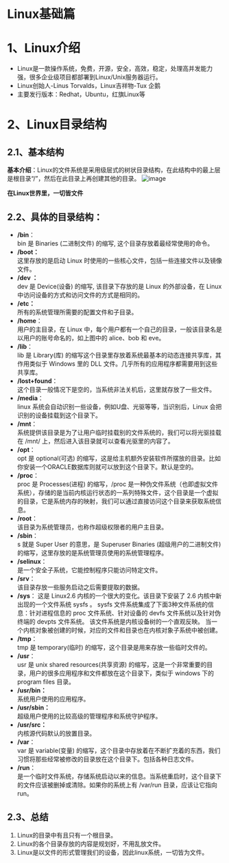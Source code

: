 # Linux基础篇

# 1、Linux介绍

- Linux是一款操作系统，免费，开源，安全，高效，稳定，处理高并发能力强，很多企业级项目都部署到Linux/Unix服务器运行。
- Linux创始人-Linus Torvalds，Linux吉祥物-Tux  企鹅
- 主要发行版本：Redhat，Ubuntu，红旗Linux等



# 2、Linux目录结构

## 2.1、基本结构

**基本介绍**：Linux的文件系统是采用级层式的树状目录结构，在此结构中的最上层是根目录“/”，然后在此目录上再创建其他的目录。
![image](https://user-images.githubusercontent.com/58134113/158044801-c01a58ce-68f3-459c-a6d2-fe524cd169eb.png)


**在Linux世界里，一切皆文件**

## 2.2、**具体的目录结构**：

- **/bin**：  
	bin 是 Binaries (二进制文件) 的缩写, 这个目录存放着最经常使用的命令。
- **/boot：**  
	这里存放的是启动 Linux 时使用的一些核心文件，包括一些连接文件以及镜像文件。
- **/dev ：**  
	dev 是 Device(设备) 的缩写, 该目录下存放的是 Linux 的外部设备，在 Linux 中访问设备的方式和访问文件的方式是相同的。
- **/etc：**  
	所有的系统管理所需要的配置文件和子目录。
- **/home**：  
	用户的主目录，在 Linux 中，每个用户都有一个自己的目录，一般该目录名是以用户的账号命名的，如上图中的 alice、bob 和 eve。
- **/lib**：  
	lib 是 Library(库) 的缩写这个目录里存放着系统最基本的动态连接共享库，其作用类似于 Windows 里的 DLL 文件。几乎所有的应用程序都需要用到这些共享库。
- **/lost+found**：  
	这个目录一般情况下是空的，当系统非法关机后，这里就存放了一些文件。
- **/media**：  
	linux 系统会自动识别一些设备，例如U盘、光驱等等，当识别后，Linux 会把识别的设备挂载到这个目录下。
- **/mnt**：  
	系统提供该目录是为了让用户临时挂载别的文件系统的，我们可以将光驱挂载在 /mnt/ 上，然后进入该目录就可以查看光驱里的内容了。
- **/opt**：  
	opt 是 optional(可选) 的缩写，这是给主机额外安装软件所摆放的目录。比如你安装一个ORACLE数据库则就可以放到这个目录下。默认是空的。
- **/proc**：  
	proc 是 Processes(进程) 的缩写，/proc 是一种伪文件系统（也即虚拟文件系统），存储的是当前内核运行状态的一系列特殊文件，这个目录是一个虚拟的目录，它是系统内存的映射，我们可以通过直接访问这个目录来获取系统信息。  
- **/root**：  
	该目录为系统管理员，也称作超级权限者的用户主目录。
- **/sbin**：  
	s 就是 Super User 的意思，是 Superuser Binaries (超级用户的二进制文件) 的缩写，这里存放的是系统管理员使用的系统管理程序。
- **/selinux**：  
	是一个安全子系统，它能控制程序只能访问特定文件。
- **/srv**：  
	该目录存放一些服务启动之后需要提取的数据。
- **/sys**：
	这是 Linux2.6 内核的一个很大的变化。该目录下安装了 2.6 内核中新出现的一个文件系统 sysfs 。
	sysfs 文件系统集成了下面3种文件系统的信息：针对进程信息的 proc 文件系统、针对设备的 devfs 文件系统以及针对伪终端的 devpts 文件系统。
	该文件系统是内核设备树的一个直观反映。
	当一个内核对象被创建的时候，对应的文件和目录也在内核对象子系统中被创建。
- **/tmp**：  
	tmp 是 temporary(临时) 的缩写，这个目录是用来存放一些临时文件的。
- **/usr**：  
	usr 是 unix shared resources(共享资源) 的缩写，这是一个非常重要的目录，用户的很多应用程序和文件都放在这个目录下，类似于 windows 下的 program files 目录。
- **/usr/bin：**  
	系统用户使用的应用程序。
- **/usr/sbin：**  
	超级用户使用的比较高级的管理程序和系统守护程序。
- **/usr/src：**  
	内核源代码默认的放置目录。
- **/var**：  
	var 是 variable(变量) 的缩写，这个目录中存放着在不断扩充着的东西，我们习惯将那些经常被修改的目录放在这个目录下。包括各种日志文件。
- **/run**：  
	是一个临时文件系统，存储系统启动以来的信息。当系统重启时，这个目录下的文件应该被删掉或清除。如果你的系统上有 /var/run 目录，应该让它指向 run。

## 2.3、总结

1. Linux的目录中有且只有一个根目录。
2. Linux的各个目录存放的内容是规划好，不用乱放文件。
3. Linux是以文件的形式管理我们的设备，因此linux系统，一切皆为文件。







